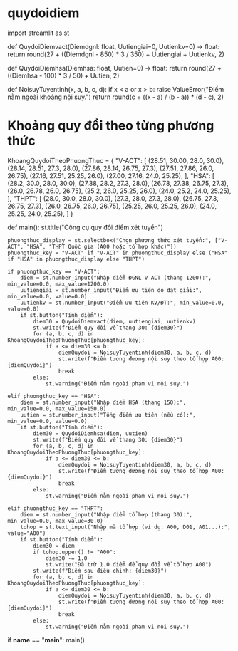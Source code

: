 # quydoidiem
import streamlit as st

def QuydoiDiemvact(Diemdgnl: float, Uutiengiai=0, Uutienkv=0) -> float:
    return round(27 + ((Diemdgnl - 850) * 3 / 350) + Uutiengiai + Uutienkv, 2)

def QuydoiDiemhsa(Diemhsa: float, Uutien=0) -> float:
    return round(27 + ((Diemhsa - 100) * 3 / 50) + Uutien, 2)

def NoisuyTuyentinh(x, a, b, c, d):
    if x < a or x > b:
        raise ValueError("Điểm nằm ngoài khoảng nội suy.")
    return round(c + ((x - a) / (b - a)) * (d - c), 2)

# Khoảng quy đổi theo từng phương thức
KhoangQuydoiTheoPhuongThuc = {
    "V-ACT": [
        (28.51, 30.00, 28.0, 30.0),
        (28.14, 28.51, 27.3, 28.0),
        (27.86, 28.14, 26.75, 27.3),
        (27.51, 27.86, 26.0, 26.75),
        (27.16, 27.51, 25.25, 26.0),
        (27.00, 27.16, 24.0, 25.25),
    ],
    "HSA": [
        (28.2, 30.0, 28.0, 30.0),
        (27.38, 28.2, 27.3, 28.0),
        (26.78, 27.38, 26.75, 27.3),
        (26.0, 26.78, 26.0, 26.75),
        (25.2, 26.0, 25.25, 26.0),
        (24.0, 25.2, 24.0, 25.25),
    ],
    "THPT": [
        (28.0, 30.0, 28.0, 30.0),
        (27.3, 28.0, 27.3, 28.0),
        (26.75, 27.3, 26.75, 27.3),
        (26.0, 26.75, 26.0, 26.75),
        (25.25, 26.0, 25.25, 26.0),
        (24.0, 25.25, 24.0, 25.25),
    ]
}

def main():
    st.title("Công cụ quy đổi điểm xét tuyển")

    phuongthuc_display = st.selectbox("Chọn phương thức xét tuyển:", ["V-ACT", "HSA", "THPT Quốc gia (A00 hoặc tổ hợp khác)"])
    phuongthuc_key = "V-ACT" if "V-ACT" in phuongthuc_display else ("HSA" if "HSA" in phuongthuc_display else "THPT")

    if phuongthuc_key == "V-ACT":
        diem = st.number_input("Nhập điểm ĐGNL V-ACT (thang 1200):", min_value=0.0, max_value=1200.0)
        uutiengiai = st.number_input("Điểm ưu tiên do đạt giải:", min_value=0.0, value=0.0)
        uutienkv = st.number_input("Điểm ưu tiên KV/ĐT:", min_value=0.0, value=0.0)
        if st.button("Tính điểm"):
            diem30 = QuydoiDiemvact(diem, uutiengiai, uutienkv)
            st.write(f"Điểm quy đổi về thang 30: {diem30}")
            for (a, b, c, d) in KhoangQuydoiTheoPhuongThuc[phuongthuc_key]:
                if a <= diem30 <= b:
                    diemQuydoi = NoisuyTuyentinh(diem30, a, b, c, d)
                    st.write(f"Điểm tương đương nội suy theo tổ hợp A00: {diemQuydoi}")
                    break
            else:
                st.warning("Điểm nằm ngoài phạm vi nội suy.")

    elif phuongthuc_key == "HSA":
        diem = st.number_input("Nhập điểm HSA (thang 150):", min_value=0.0, max_value=150.0)
        uutien = st.number_input("Tổng điểm ưu tiên (nếu có):", min_value=0.0, value=0.0)
        if st.button("Tính điểm"):
            diem30 = QuydoiDiemhsa(diem, uutien)
            st.write(f"Điểm quy đổi về thang 30: {diem30}")
            for (a, b, c, d) in KhoangQuydoiTheoPhuongThuc[phuongthuc_key]:
                if a <= diem30 <= b:
                    diemQuydoi = NoisuyTuyentinh(diem30, a, b, c, d)
                    st.write(f"Điểm tương đương nội suy theo tổ hợp A00: {diemQuydoi}")
                    break
            else:
                st.warning("Điểm nằm ngoài phạm vi nội suy.")

    elif phuongthuc_key == "THPT":
        diem = st.number_input("Nhập điểm tổ hợp (thang 30):", min_value=0.0, max_value=30.0)
        tohop = st.text_input("Nhập mã tổ hợp (ví dụ: A00, D01, A01...):", value="A00")
        if st.button("Tính điểm"):
            diem30 = diem
            if tohop.upper() != "A00":
                diem30 -= 1.0
                st.write("Đã trừ 1.0 điểm để quy đổi về tổ hợp A00")
            st.write(f"Điểm sau điều chỉnh: {diem30}")
            for (a, b, c, d) in KhoangQuydoiTheoPhuongThuc[phuongthuc_key]:
                if a <= diem30 <= b:
                    diemQuydoi = NoisuyTuyentinh(diem30, a, b, c, d)
                    st.write(f"Điểm tương đương nội suy theo tổ hợp A00: {diemQuydoi}")
                    break
            else:
                st.warning("Điểm nằm ngoài phạm vi nội suy.")

if __name__ == "__main__":
    main()

